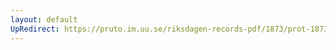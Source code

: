 ```yaml
---
layout: default
UpRedirect: https://pruto.im.uu.se/riksdagen-records-pdf/1873/prot-1873--fk--322/prot-1873--fk--322_047.pdf
---
```

